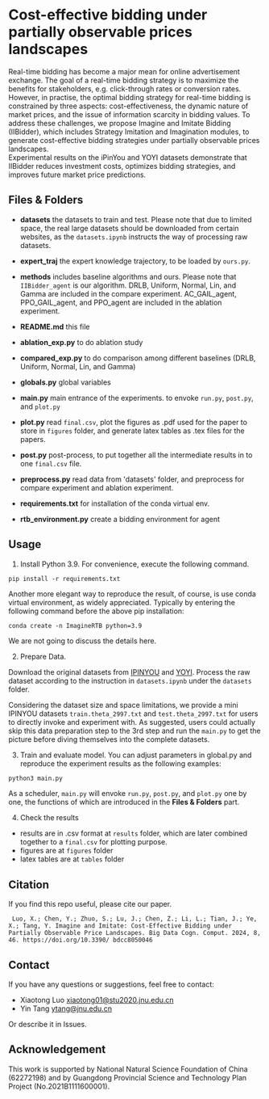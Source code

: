 # Cost-effective bidding under partially observable prices landscapes

Real-time bidding has become a major mean for online advertisement exchange. The goal of a real-time bidding strategy is to maximize the benefits for stakeholders, e.g. click-through rates or conversion rates. 
However, in practise, the optimal bidding strategy for real-time bidding is constrained by three aspects: cost-effectiveness, the dynamic nature of market prices, and the issue of information scarcity in bidding values. 
To address these challenges, we propose Imagine and Imitate Bidding (IIBidder), which includes Strategy Imitation and Imagination modules, to generate cost-effective bidding strategies under partially observable prices landscapes.  
Experimental results on the iPinYou and YOYI datasets demonstrate that IIBidder reduces investment costs, optimizes bidding strategies, and improves future market price predictions.

## Files & Folders

- **datasets**   the datasets to train and test. Please note that due to limited space, the real large datasets should be downloaded from certain websites, as the `datasets.ipynb` instructs the way of processing raw datasets. 

- **expert_traj**  the expert knowledge trajectory, to be loaded by `ours.py`.

- **methods** includes baseline algorithms and ours. Please note that `IIBidder_agent` is our algorithm. DRLB, Uniform, Normal, Lin, and Gamma are included in the compare experiment. AC_GAIL_agent, PPO_GAIL_agent, and PPO_agent are included in the ablation experiment.

- **README.md** this file

- **ablation_exp.py**    to do ablation study

- **compared_exp.py**    to do comparison among different baselines (DRLB, Uniform, Normal, Lin, and Gamma)

- **globals.py**  global variables

- **main.py**    main entrance of the experiments. to envoke `run.py`, `post.py`, and `plot.py`

- **plot.py**  read `final.csv`, plot the figures as .pdf used for the paper to store in `figures` folder, and generate  latex tables as .tex files for the papers.

- **post.py**  post-process,  to put together all the intermediate results in to one `final.csv` file.

- **preprocess.py**   read data from 'datasets' folder, and preprocess for compare experiment and ablation experiment.

- **requirements.txt**  for installation of the conda virtual env.

- **rtb_environment.py**  create a bidding environment for agent

## Usage

1. Install Python 3.9. For convenience, execute the following command.

```shell
pip install -r requirements.txt
```

Another more elegant way to reproduce the result, of course, is use conda virtual environment, as widely appreciated. Typically by entering the following command before the above pip installation:

```shell
conda create -n ImagineRTB python=3.9
```

We are not going to discuss the details here.

2. Prepare Data. 

Download the original datasets from [IPINYOU](https://contest.ipinyou.com/) and [YOYI](https://apex.sjtu.edu.cn/datasets/7). Process the raw dataset according to the instruction in `datasets.ipynb` under the `datasets` folder. 

Considering the dataset size and space limitations, we provide a mini IPINYOU datasets `train.theta_2997.txt` and `test.theta_2997.txt` for users to directly invoke and experiment with. As suggested, users could actually skip this data preparation step to the 3rd step and run the `main.py` to get the picture before diving themselves into the complete datasets.


3. Train and evaluate model. You can adjust parameters in global.py and reproduce the experiment results as the following examples:

```python
python3 main.py
```

As a scheduler, `main.py` will envoke `run.py`, `post.py`, and `plot.py` one by one, the functions of which are introduced in the **Files & Folders** part. 

4. Check the results
- results are in .csv format at `results` folder, which are later combined together to a `final.csv` for plotting purpose.
- figures are at `figures` folder
- latex tables are at `tables` folder

## Citation

If you find this repo useful, please cite our paper.

```
 Luo, X.; Chen, Y.; Zhuo, S.; Lu, J.; Chen, Z.; Li, L.; Tian, J.; Ye, X.; Tang, Y. Imagine and Imitate: Cost-Effective Bidding under Partially Observable Price Landscapes. Big Data Cogn. Comput. 2024, 8, 46. https://doi.org/10.3390/ bdcc8050046
```

## Contact

If you have any questions or suggestions, feel free to contact:

- Xiaotong Luo <xiaotong01@stu2020.jnu.edu.cn>
- Yin Tang <ytang@jnu.edu.cn>

Or describe it in Issues.

## Acknowledgement

This work is supported by National Natural Science Foundation of China (62272198) and by Guangdong Provincial Science and Technology Plan Project (No.2021B1111600001).

